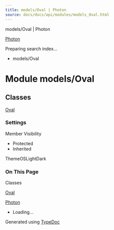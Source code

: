 ```yaml
---
title: models/Oval | Photon
source: docs/docs/api/modules/models_Oval.html
---
```


models/Oval | Photon

[Photon](../index.md)




Preparing search index...

* models/Oval

# Module models/Oval

## Classes

[Oval](../classes/models_Oval.Oval.md)

### Settings

Member Visibility

* Protected
* Inherited

ThemeOSLightDark

### On This Page

Classes

[Oval](#oval)

[Photon](../index.md)

* Loading...

Generated using [TypeDoc](https://typedoc.org/)
